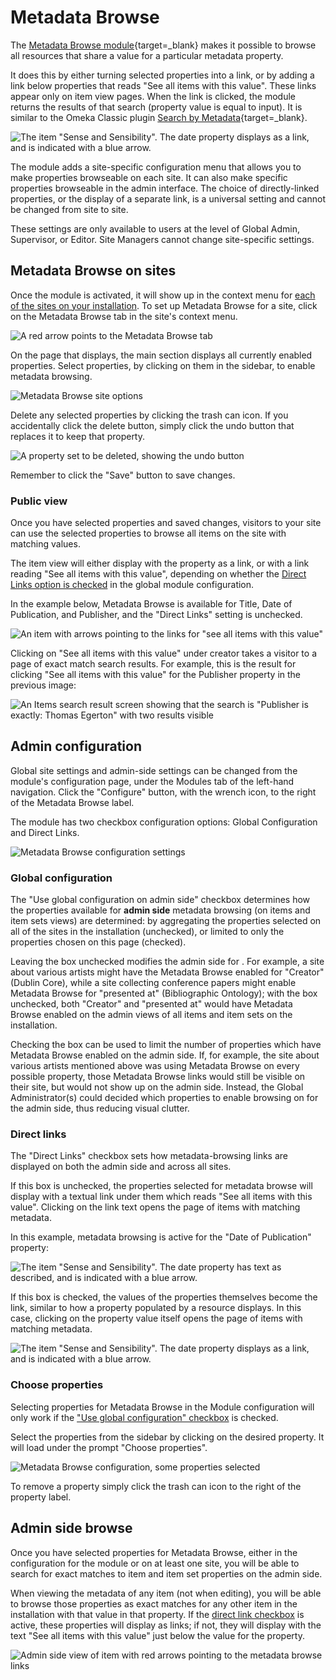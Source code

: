 # Metadata Browse

The [Metadata Browse module](https://omeka.org/s/modules/MetadataBrowse){target=_blank} makes it possible to browse all resources that share a value for a particular metadata property.

It does this by either turning selected properties into a link, or by adding a link below properties that reads "See all items with this value". These links appear only on item view pages. When the link is clicked, the module returns the results of that search (property value is equal to input). It is similar to the Omeka Classic plugin [Search by Metadata](http://omeka.org/add-ons/plugins/search-by-metadata/){target=_blank}.

![The item "Sense and Sensibility". The date property displays as a link, and is indicated with a blue arrow.](../modules/modulesfiles/mdbr-directlinkYes.png)

The module adds a site-specific configuration menu that allows you to make properties browseable on each site. It can also make specific properties browseable in the admin interface. The choice of directly-linked properties, or the display of a separate link, is a universal setting and cannot be changed from site to site.

These settings are only available to users at the level of Global Admin, Supervisor, or Editor. Site Managers cannot change site-specific settings.

## Metadata Browse on sites
Once the module is activated, it will show up in the context menu for [each of the sites on your installation](../sites/index.md). To set up Metadata Browse for a site, click on the Metadata Browse tab in the site's context menu.

![A red arrow points to the Metadata Browse tab](../modules/modulesfiles/mdbr_sites1.png)

On the page that displays, the main section displays all currently enabled properties. Select properties, by clicking on them in the sidebar, to enable metadata browsing.

![Metadata Browse site options](../modules/modulesfiles/mdbr_sites2.png)

Delete any selected properties by clicking the trash can icon. If you accidentally click the delete button, simply click the undo button that replaces it to keep that property.

![A property set to be deleted, showing the undo button](../modules/modulesfiles/mdbr_sites3.png)

Remember to click the "Save" button to save changes.

### Public view
Once you have selected properties and saved changes, visitors to your site can use the selected properties to browse all items on the site with matching values.

The item view will either display with the property as a link, or with a link reading "See all items with this value", depending on whether the [Direct Links option is checked](#direct-links) in the global module configuration.

In the example below, Metadata Browse is available for Title, Date of Publication, and Publisher, and the "Direct Links" setting is unchecked.

![An item with arrows pointing to the links for "see all items with this value"](../modules/modulesfiles/mdbr_public1.png)

Clicking on "See all items with this value" under creator takes a visitor to a page of exact match search results. For example, this is the result for clicking "See all items with this value" for the Publisher property in the previous image:

![An Items search result screen showing that the search is "Publisher is exactly: Thomas Egerton" with two results visible](../modules/modulesfiles/mdbr_public2.png)

## Admin configuration
Global site settings and admin-side settings can be changed from the module's configuration page, under the Modules tab of the left-hand navigation. Click the "Configure" button, with the wrench icon, to the right of the Metadata Browse label.

The module has two checkbox configuration options: Global Configuration and Direct Links.

![Metadata Browse configuration settings](../modules/modulesfiles/mdbr_config2.png)

### Global configuration
The "Use global configuration on admin side" checkbox determines how the properties available for **admin side** metadata browsing (on items and item sets views) are determined: by aggregating the properties selected on all of the sites in the installation (unchecked), or limited to only the properties chosen on this page (checked).

Leaving the box unchecked modifies the admin side for . For example, a site about various artists might have the Metadata Browse enabled for "Creator" (Dublin Core), while a site collecting conference papers might enable Metadata Browse for "presented at" (Bibliographic Ontology); with the box unchecked, both "Creator" and "presented at" would have Metadata Browse enabled on the admin views of all items and item sets on the installation.

Checking the box can be used to limit the number of properties which have Metadata Browse enabled on the admin side. If, for example, the site about various artists mentioned above was using Metadata Browse on every possible property, those Metadata Browse links would still be visible on their site, but would not show up on the admin side. Instead, the Global Administrator(s) could decided which properties to enable browsing on for the admin side, thus reducing visual clutter.

### Direct links
The "Direct Links" checkbox sets how metadata-browsing links are displayed on both the admin side and across all sites.

If this box is unchecked, the properties selected for metadata browse will display with a textual link under them which reads "See all items with this value". Clicking on the link text opens the page of items with matching metadata.

In this example, metadata browsing is active for the "Date of Publication" property:

![The item "Sense and Sensibility". The date property has text as described, and is indicated with a blue arrow.](../modules/modulesfiles/mdbr-directlinkNo.png)

If this box is checked, the values of the properties themselves become the link, similar to how a property populated by a resource displays. In this case, clicking on the property value itself opens the page of items with matching metadata.

![The item "Sense and Sensibility". The date property displays as a link, and is indicated with a blue arrow.](../modules/modulesfiles/mdbr-directlinkYes.png)

### Choose properties
Selecting properties for Metadata Browse in the Module configuration will only work if the ["Use global configuration" checkbox](#global-configuration) is checked.

Select the properties from the sidebar by clicking on the desired property. It will load under the prompt "Choose properties".

![Metadata Browse configuration, some properties selected](../modules/modulesfiles/mdbr_config4.png)

To remove a property simply click the trash can icon to the right of the property label.

## Admin side browse

Once you have selected properties for Metadata Browse, either in the configuration for the module or on at least one site, you will be able to search for exact matches to item and item set properties on the admin side.

When viewing the metadata of any item (not when editing), you will be able to browse those properties as exact matches for any other item in the installation with that value in that property. If the [direct link checkbox](#direct-links) is active, these properties will display as links; if not, they will display with the text "See all items with this value" just below the value for the property.

![Admin side view of item with red arrows pointing to the metadata browse links](../modules/modulesfiles/mdbr_admin1.png)
